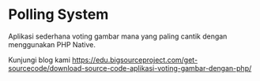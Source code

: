 # Polling System
Aplikasi sederhana voting gambar mana yang paling cantik dengan menggunakan PHP Native.

Kunjungi blog kami https://edu.bigsourceproject.com/get-sourcecode/download-source-code-aplikasi-voting-gambar-dengan-php/
